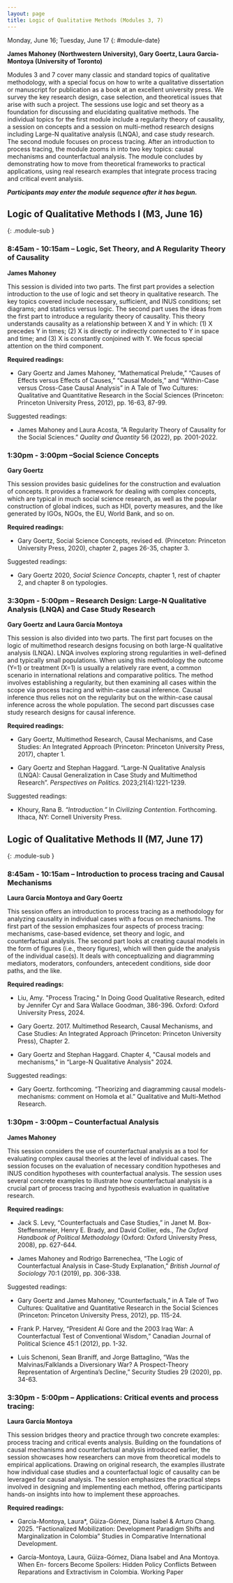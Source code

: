 ```yaml
---
layout: page
title: Logic of Qualitative Methods (Modules 3, 7)
---
```


Monday, June 16; Tuesday, June 17
{: #module-date}


**James Mahoney (Northwestern University), Gary Goertz, Laura Garcia-Montoya (University of Toronto)**

Modules 3 and 7 cover many classic and standard topics of qualitative methodology, with a special focus on how to write a qualitative dissertation or manuscript for publication as a book at an excellent university press. We survey the key research design, case selection, and theoretical issues that arise with such a project. The sessions use logic and set theory as a foundation for discussing and elucidating qualitative methods. The individual topics for the first module include a regularity theory of causality, a session on concepts and a session on multi-method research designs including Large-N qualitative analysis (LNQA), and case study research. The second module focuses on process tracing. After an introduction to process tracing, the module zooms in into two key topics: causal mechanisms and counterfactual analysis. The module concludes by demonstrating how to move from theoretical frameworks to practical applications, using real research examples that integrate process tracing and critical event analysis.

***Participants may enter the module sequence after it has begun.***

## Logic of Qualitative Methods I (M3, June 16) 
{: .module-sub }

### 8:45am - 10:15am – Logic, Set Theory, and A Regularity Theory of Causality

**James Mahoney**

This session is divided into two parts. The first part provides a selection introduction to the use of logic and set theory in qualitative research. The key topics covered include necessary, sufficient, and INUS conditions; set diagrams; and statistics versus logic. The second part uses the ideas from the first part to introduce a regularity theory of causality. This theory understands causality as a relationship between X and Y in which: (1) X precedes Y in times; (2) X is directly or indirectly connected to Y in space and time; and (3) X is constantly conjoined with Y. We focus special attention on the third component.

**Required readings:**

  - Gary Goertz and James Mahoney, “Mathematical Prelude,” “Causes of Effects versus Effects of Causes,” “Causal Models,” and “Within-Case versus Cross-Case Causal Analysis” in A Tale of Two Cultures: Qualitative and Quantitative Research in the Social Sciences (Princeton: Princeton University Press, 2012), pp. 16-63, 87-99.

Suggested readings:

  - James Mahoney and Laura Acosta, “A Regularity Theory of Causality for the Social Sciences.” *Quality and Quantity* 56 (2022), pp. 2001-2022.

### 1:30pm - 3:00pm –Social Science Concepts

**Gary Goertz**

This session provides basic guidelines for the construction and evaluation of concepts. It provides a framework for dealing with complex concepts, which are typical in much social science research, as well as the popular construction of global indices, such as HDI, poverty measures, and the like generated by IGOs, NGOs, the EU, World Bank, and so on.

**Required readings:**

  - Gary Goertz, Social Science Concepts, revised ed. (Princeton: Princeton University Press, 2020), chapter 2, pages 26-35, chapter 3.

Suggested readings:

  - Gary Goertz 2020, *Social Science Concepts*, chapter 1, rest of chapter 2, and chapter 8 on typologies.

### 3:30pm - 5:00pm – Research Design: Large-N Qualitative Analysis (LNQA) and Case Study Research 

**Gary Goertz and Laura García Montoya**

This session is also divided into two parts. The first part focuses on the logic of multimethod research designs focusing on both large-N qualitative analysis (LNQA). LNQA involves exploring strong regularities in well-defined and typically small populations. When using this methodology the outcome (Y=1) or treatment (X=1) is usually a relatively rare event, a common scenario in international relations and comparative politics. The method involves establishing a regularity, but then examining all cases within the scope via process tracing and within-case causal inference. Causal inference thus relies not on the regularity but on the within-case causal inference across the whole population. The second part discusses case study research designs for causal inference.

**Required readings:**

  - Gary Goertz, Multimethod Research, Causal Mechanisms, and Case Studies: An Integrated Approach (Princeton: Princeton University Press, 2017), chapter 1.

  - Gary Goertz and Stephan Haggard. “Large-N Qualitative Analysis (LNQA): Causal Generalization in Case Study and Multimethod Research”. *Perspectives on Politics.* 2023;21(4):1221-1239.

Suggested readings:

  - Khoury, Rana B. *“Introduction.”* In *Civilizing Contention*. Forthcoming. Ithaca, NY: Cornell University Press.

## Logic of Qualitative Methods II (M7, June 17) 
{: .module-sub }

### 8:45am - 10:15am – Introduction to process tracing and Causal Mechanisms 

**Laura García Montoya and Gary Goertz**

This session offers an introduction to process tracing as a methodology for analyzing causality in individual cases with a focus on mechanisms. The first part of the session emphasizes four aspects of process tracing: mechanisms, case-based evidence, set theory and logic, and counterfactual analysis. The second part looks at creating causal models in the form of figures (i.e., theory figures), which will then guide the analysis of the individual case(s). It deals with conceptualizing and diagramming mediators, moderators, confounders, antecedent conditions, side door paths, and the like.

**Required readings:**

  - Liu, Amy. "Process Tracing." In Doing Good Qualitative Research, edited by Jennifer Cyr and Sara Wallace Goodman, 386-396. Oxford: Oxford University Press, 2024.

  - Gary Goertz. 2017. Multimethod Research, Causal Mechanisms, and Case Studies: An Integrated Approach (Princeton: Princeton University Press), Chapter 2.

  - Gary Goertz and Stephan Haggard. Chapter 4, "Causal models and mechanisms," in “Large-N Qualitative Analysis" 2024.

Suggested readings:

  - Gary Goertz. forthcoming. “Theorizing and diagramming causal models-mechanisms: comment on Homola et al.” Qualitative and Multi-Method Research.

### 1:30pm - 3:00pm – Counterfactual Analysis

**James Mahoney**

This session considers the use of counterfactual analysis as a tool for evaluating complex causal theories at the level of individual cases. The session focuses on the evaluation of necessary condition hypotheses and INUS condition hypotheses with counterfactual analysis. The session uses several concrete examples to illustrate how counterfactual analysis is a crucial part of process tracing and hypothesis evaluation in qualitative research.

**Required readings:**

  - Jack S. Levy, “Counterfactuals and Case Studies,” in Janet M. Box-Steffensmeier, Henry E. Brady, and David Collier, eds., *The Oxford Handbook of Political Methodology* (Oxford: Oxford University Press, 2008), pp. 627-644.

  - James Mahoney and Rodrigo Barrenechea, “The Logic of Counterfactual Analysis in Case-Study Explanation,” *British Journal of Sociology* 70:1 (2019), pp. 306-338.

Suggested readings:

  - Gary Goertz and James Mahoney, “Counterfactuals,” in A Tale of Two Cultures: Qualitative and Quantitative Research in the Social Sciences (Princeton: Princeton University Press, 2012), pp. 115-24.

  - Frank P. Harvey, “President Al Gore and the 2003 Iraq War: A Counterfactual Test of Conventional Wisdom,” Canadian Journal of Political Science 45:1 (2012), pp. 1-32.

  - Luis Schenoni, Sean Braniff, and Jorge Battaglino, “Was the Malvinas/Falklands a Diversionary War? A Prospect-Theory Representation of Argentina’s Decline,” Security Studies 29 (2020), pp. 34-63.

### 3:30pm - 5:00pm – Applications: Critical events and process tracing:

**Laura García Montoya**

This session bridges theory and practice through two concrete examples: process tracing and critical events analysis. Building on the foundations of causal mechanisms and counterfactual analysis introduced earlier, the session showcases how researchers can move from theoretical models to empirical applications. Drawing on original research, the examples illustrate how individual case studies and a counterfactual logic of causality can be leveraged for causal analysis. The session emphasizes the practical steps involved in designing and implementing each method, offering participants hands-on insights into how to implement these approaches.

**Required readings:**

  - García-Montoya, Laura\*, Güiza-Gómez, Diana Isabel & Arturo Chang. 2025. “Factionalized Mobilization: Development Paradigm Shifts and Marginalization in Colombia” Studies in Comparative International Development.

  - García-Montoya, Laura, Güiza-Gómez, Diana Isabel and Ana Montoya. When En- forcers Become Spoilers: Hidden Policy Conflicts Between Reparations and Extractivism in Colombia. Working Paper


